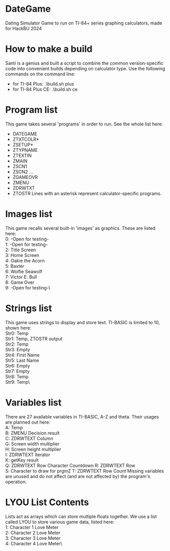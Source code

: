 # DateGame
Dating Simulator Game to run on TI-84+ series graphing calculators, made for HackBU 2024

# How to make a build
Santi is a genius and built a script to combine the common version-specific code into convenient builds depending on calculator type. Use the following commands on the command line: 
* for TI-84 Plus: .\build.sh plus
* for TI-84 Plus CE: .\build.sh ce

# Program list
This game takes several 'programs' in order to run. See the whole list here:
* DATEGAME
* ZTXTCOLR*
* ZSETUP*
* ZTYPNAME
* ZTEXTIN
* ZMAIN
* ZSCN1
* ZSCN2
...
* ZGAMEOVR
* ZMENU
* ZDRWTXT
* ZTOSTR
Lines with an asterisk represent calculator-specific programs. 

# Images list
This game recalls several built-in 'images' as graphics. These are listed here:\
0: -Open for testing-\
1: -Open for testing-\
2: Title Screen\
3: Home Screen\
4: Oakie the Acorn\
5: Baxter\
6: Wolfie Seawolf\
7: Victor E. Bull\
8: Game Over\
9: -Open for testing-\

# Strings list
This game uses strings to display and store text. TI-BASIC is limited to 10, shown here:\
Str0: Temp\
Str1: Temp, ZTOSTR output\
Str2: Temp\
Str3: Empty\
Str4: First Name\
Str5: Last Name\
Str6: Empty\
Str7: Empty\
Str8: Temp\
Str9: Temp\

# Variables list
There are 27 available variables in TI-BASIC, A-Z and theta. Their usages are planned out here:\
A: Temp\
B: ZMENU Decision result\
C: ZDRWTEXT Column\
G: Screen width multiplier\
H: Screen height multiplier\
I: ZDRWTEXT Iterator\
K: getKey result\
Q: ZDRWTEXT Row Character Countdown 
R: ZDRWTEXT Row\
S: Character to draw for prgmZ
T: ZDRWTEXT Row Count
Missing variables are unused and do not affect (and are not affected by) the program's operation.

# LYOU List Contents
Lists act as arrays which can store multiple floats together. We use a list called LYOU to store various game data, listed here:\
1: Character 1 Love Meter\
2: Character 2 Love Meter\
3: Character 3 Love Meter\
4: Character 4 Love Meter\
